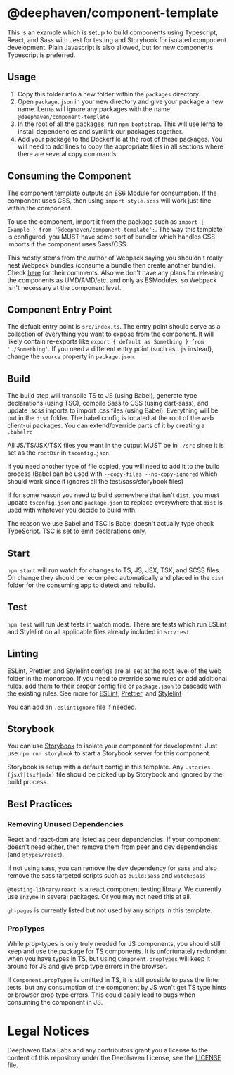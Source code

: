 # @deephaven/component-template

This is an example which is setup to build components using Typescript, React, and Sass with Jest for testing and Storybook for isolated component development. Plain Javascript is also allowed, but for new components Typescript is preferred.

## Usage

1. Copy this folder into a new folder within the `packages` directory.
1. Open `package.json` in your new directory and give your package a new name. Lerna will ignore any packages with the name `@deephaven/component-template`
1. In the root of all the packages, run `npm bootstrap`. This will use lerna to install dependencies and symlink our packages together.
1. Add your package to the Dockerfile at the root of these packages. You will need to add lines to copy the appropriate files in all sections where there are several copy commands.

## Consuming the Component

The component template outputs an ES6 Module for consumption. If the component uses CSS, then using `import style.scss` will work just fine within the component.

To use the component, import it from the package such as `import { Example } from '@deephaven/component-template';`.
The way this template is configured, you MUST have some sort of bundler which handles CSS imports if the component uses Sass/CSS.

This mostly stems from the author of Webpack saying you shouldn't really nest Webpack bundles (consume a bundle then create another bundle). Check [here](https://github.com/webpack/webpack/issues/11277#issuecomment-670850832) for their comments. Also we don't have any plans for releasing the components as UMD/AMD/etc. and only as ESModules, so Webpack isn't necessary at the component level.

## Component Entry Point

The defualt entry point is `src/index.ts`. The entry point should serve as a collection of everything you want to expose from the component. It will likely contain re-exports like `export { default as Something } from './Something'`. If you need a different entry point (such as `.js` instead), change the `source` property in `package.json`.

## Build

The build step will transpile TS to JS (using Babel), generate type declarations (using TSC), compile Sass to CSS (using dart-sass), and update .scss imports to import .css files (using Babel). Everything will be put in the `dist` folder. The babel config is located at the root of the web client-ui packages. You can extend/override parts of it by creating a `.babelrc`

All JS/TS/JSX/TSX files you want in the output MUST be in `./src` since it is set as the `rootDir` in `tsconfig.json`

If you need another type of file copied, you will need to add it to the build process (Babel can be used with `--copy-files --no-copy-ignored` which should work since it ignores all the test/sass/storybook files)

If for some reason you need to build somewhere that isn't `dist`, you must update `tsconfig.json` and `package.json` to replace everywhere that `dist` is used with whatever you decide to build with.

The reason we use Babel and TSC is Babel doesn't actually type check TypeScript. TSC is set to emit declarations only.

## Start

`npm start` will run watch for changes to TS, JS, JSX, TSX, and SCSS files. On change they should be recompiled automatically and placed in the `dist` folder for the consuming app to detect and rebuild.

## Test

`npm test` will run Jest tests in watch mode. There are tests which run ESLint and Stylelint on all applicable files already included in `src/test`

## Linting

ESLint, Prettier, and Stylelint configs are all set at the root level of the web folder in the monorepo. If you need to override some rules or add additional rules, add them to their proper config file or `package.json` to cascade with the existing rules. See more for [ESLint](https://eslint.org/docs/user-guide/configuring/configuration-files#cascading-and-hierarchy), [Prettier](https://prettier.io/docs/en/configuration.html), and [Stylelint](https://stylelint.io/user-guide/configure)

You can add an `.eslintignore` file if needed.

## Storybook

You can use [Storybook](https://storybook.js.org/) to isolate your component for development. Just use `npm run storybook` to start a Storybook server for this component.

Storybook is setup with a default config in this template. Any `.stories.(jsx?|tsx?|mdx)` file should be picked up by Storybook and ignored by the build process.

## Best Practices

### Removing Unused Dependencies

React and react-dom are listed as peer dependencies. If your component doesn't need either, then remove them from peer and dev dependencies (and `@types/react`).

If not using sass, you can remove the dev dependency for sass and also remove the sass targeted scripts such as `build:sass` and `watch:sass`

`@testing-library/react` is a react component testing library. We currently use `enzyme` in several packages. Or you may not need this at all.

`gh-pages` is currently listed but not used by any scripts in this template.

### PropTypes

While prop-types is only truly needed for JS components, you should still keep and use the package for TS components.
It is unfortunately redundant when you have types in TS, but using `Component.propTypes` will keep it around for JS and give prop type errors in the browser.

If `Component.propTypes` is omitted in TS, it is still possible to pass the linter tests, but any consumption of the component by JS won't get TS type hints or browser prop type errors. This could easily lead to bugs when consuming the component in JS.

# Legal Notices

Deephaven Data Labs and any contributors grant you a license to the content of this repository under the Deephaven License, see the [LICENSE](LICENSE.md) file.
